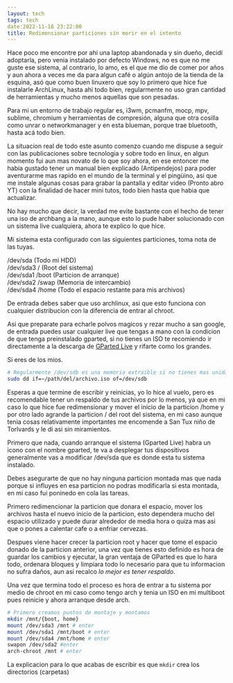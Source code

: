 ```yaml
---
layout: tech
tags: tech
date:2022-11-18 23:22:00
title: Redimensionar particiones sin morir en el intento
---
```


Hace poco me encontre por ahí una laptop abandonada y sin dueño, decidí adoptarla, pero venia instalado por defecto Windows, no es que no me guste ese sistema, al contrario, lo amo, es el que me dio de comer por años y aun ahora a veces me da para algun café o algún antojo de la tienda de la esquina, asó que como buen linuxero que soy lo primero que hice fue instalarle ArchLinux, hasta ahi todo bien, regularmente no uso gran cantidad de herramientas y mucho menos aquellas que son pesadas.

Para mi un entorno de trabajo regular es, i3wm, pcmanfm, mocp, mpv, sublime, chromium y herramientas de compresión, alguna que otra cosilla como unrar o networkmanager y en esta blueman, porque trae bluetooth, hasta acá todo bien.

La situacion real de todo este asunto comenzo cuando me dispuse a seguir con las publicaciones sobre tecnologia y sobre todo en linux, en algun momento fui aun mas novato de lo que soy ahora, en ese entoncer me habia gustado tener un manual bien explicado (Antipendejos) para poder aventurarme mas rapido en el mundo de la terminal y el pingüino, asi que me instale algunas cosas para grabar la pantalla y editar video (Pronto abro YT) con la finalidad de hacer mini tutos, todo bien hasta que habia que actualizar.

No hay mucho que decir, la verdad me evite bastante con el hecho de tener una iso de archbang a la mano, aunque esto lo pude haber solucionado con un sistema live cualquiera, ahora te explico lo que hice.

Mi sistema esta configurado con las siguientes particiones, toma nota de las tuyas.

/dev/sda (Todo mi HDD)  
/dev/sda3 / (Root del sistema)  
/dev/sda1 /boot (Particion de arranque)  
/dev/sda2 /swap (Memoria de intercambio)  
/dev/sda4 /home (Todo el espacio restante para mis archivos)

De entrada debes saber que uso archlinux, asi que esto funciona con cualquier distribucion con la diferencia de entrar al chroot.

Asi que preparate para echarle polvos magicos y rezar mucho a san google, de entrada puedes usar cualquier live que tengas a mano con la condicion de que tenga preinstalado gparted, si no tienes un ISO te recomiendo ir directamente a la descarga de <a href="https://gparted.org/livecd.php" target="_blank">GParted Live</a> y rifarte como los grandes.

Si eres de los mios.

~~~bash
# Regularmente /dev/sdb es una memoria extraible si no tienes mas unidades internas en tu PC/Laptop
sudo dd if=~/path/del/archivo.iso of=/dev/sdb
~~~

Esperas a que termine de escribir y reinicias, yo lo hice al vuelo, pero es recomendable tener un respaldo de tus archivos por lo menos, ya que en mi caso lo que hice fue redimensionar y mover el inicio de la particion /home y por otro lado agrande la particion / del root del sistema, en mi caso aunque tenia cosas relativamente importantes me encomende a San Tux niño de Torlvards y le di asi sin miramientos.

Primero que nada, cuando arranque el sistema (Gparted Live) habra un icono con el nombre gparted, te va a desplegar tus dispositivos generalmente vas a modificar /dev/sda que es donde esta tu sistema instalado.

Debes asegurarte de que no hay ninguna particion montada mas que nada porque si influyes en esa particion no podras modificarla si esta montada, en mi caso fui poninedo en cola las tareas.

Primero redimencionar la particion que donara el espacio, mover los archivos hasta el nuevo inicio de la particion, esto dependera mucho del espacio utilizado y puede durar alrededor de media hora o quiza mas asi que o pones a calentar cafe o a enfriar cervezas.

Despues viene hacer crecer la particion root y hacer que tome el espacio donado de la particion anterior, una vez que tienes esto definido es hora de guardar los cambios y ejecutar, la gran ventaja de GParted es que lo hara todo, ordenara bloques y limpiara todo lo necesario para que tu informacion no sufra daños, aun asi recalco *lo mejor es tener respaldo*.

Una vez que termina todo el proceso es hora de entrar a tu sistema por medio de chroot en mi caso como tengo arch y tenia un ISO en mi multiboot pues reinicie y ahora arranque desde arch.

~~~bash
# Primero creamos puntos de montaje y montamos
mkdir /mnt/{boot, home}
mount /dev/sda3 /mnt # enter
mount /dev/sda1 /mnt/boot # enter
mount /dev/sda4 /mnt/home # enter
swapon /dev/sda2 #enter
arch-chroot /mnt # enter
~~~

La explicacion para lo que acabas de escribir es que `mkdir` crea los directorios (carpetas)